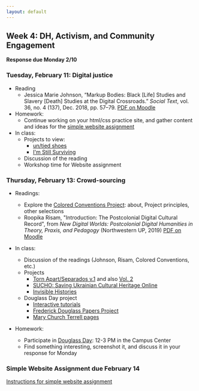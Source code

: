 ```yaml
---
layout: default
---
```


## Week 4: DH, Activism, and Community Engagement


**Response due Monday 2/10**

### Tuesday, February 11: Digital justice

- Reading
    - Jessica Marie Johnson, “Markup Bodies: Black [Life] Studies and Slavery [Death] Studies at the Digital Crossroads.” *Social Text*, vol. 36, no. 4 (137), Dec. 2018, pp. 57–79. [PDF on Moodle](https://moodle.brynmawr.edu/mod/resource/view.php?id=361735)
- Homework:
    - Continue working on your html/css practice site, and gather content and ideas for the [simple website assignment](../assignments/website)
- In class:
    - Projects to view:
      - [un/tied shoes](https://www.untied.shoes/)
      - [I'm Still Surviving](https://www.stillsurviving.net/)
    - Discussion of the reading
    - Workshop time for Website assignment

### Thursday, February 13: Crowd-sourcing

- Readings:
    - Explore the [Colored Conventions Project](https://coloredconventions.org/): about, Project principles, other selections
    - Roopika Risam, "Introduction: The Postcolonial Digital Cultural Record", from *New Digital Worlds: Postcolonial Digital Humanities in Theory, Praxis, and Pedagogy* (Northwestern UP, 2019) [PDF on Moodle](https://moodle.brynmawr.edu/mod/resource/view.php?id=361734)
- In class:
    - Discussion of the readings (Johnson, Risam, Colored Conventions, etc.)
  - Projects 
  	- [Torn Apart/Separados v.1](https://xpmethod.columbia.edu/torn-apart/volume/1/) and also [Vol. 2](https://xpmethod.columbia.edu/torn-apart/volume/2/)
  	- [SUCHO: Saving Ukrainian Cultural Heritage Online](https://www.sucho.org/)
  	- [Invisible Histories](https://invisiblehistory.org/)
  - Douglass Day project
  	- [Interactive tutorials](https://douglassday.org/transcribe-2025/#1-interactive-tutorials)
  	- [Frederick Douglass Papers Project](https://frederickdouglasspapersproject.com/s/digitaledition/page/home)
  	- [Mary Church Terrell pages](https://crowd.loc.gov/campaigns/mary-church-terrell-advocate-for-african-americans-and-women/?loclr=blogsig)

- Homework:
    - Participate in [Douglass Day](https://douglassday.org/): 12-3 PM in the Campus Center
    - Find something interesting, screenshot it, and discuss it in your response for Monday

### **Simple Website Assignment due February 14**

[Instructions for simple website assignment](../assignments/website)
